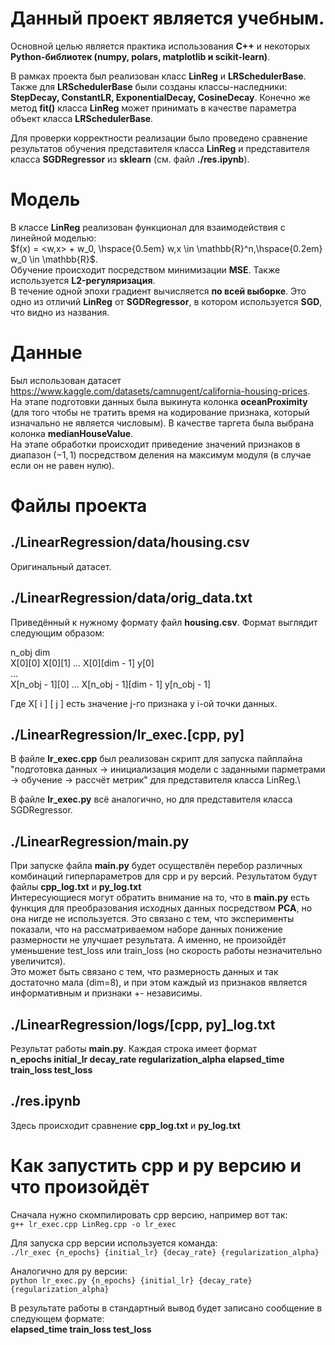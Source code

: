 Данный проект является учебным. 
=========
Основной целью является практика использования **C++** и некоторых **Python-библиотек (numpy, polars, matplotlib и scikit-learn)**.

В рамках проекта был реализован класс **LinReg** и **LRSchedulerBase**.
Также для **LRSchedulerBase** были созданы классы-наследники: **StepDecay, ConstantLR, ExponentialDecay, CosineDecay**. Конечно же метод **fit()** класса **LinReg** 
может принимать в качестве параметра объект класса **LRSchedulerBase**.

Для проверки корректности реализации было проведено сравнение результатов обучения представителя класса **LinReg** и представителя класса **SGDRegressor** из **sklearn** (см. файл **./res.ipynb**).


Модель
==============

В классе **LinReg** реализован функционал для взаимодействия с линейной моделью:\
$f(x) = <w,x> + w_0, \hspace{0.5em} w,x \in \mathbb{R}^n,\hspace{0.2em} w_0 \in \mathbb{R}$.\
Обучение происходит посредством минимизации **MSE**. 
Также используется **L2-регуляризация**.\
В течение одной эпохи градиент вычисляется **по всей выборке**. Это одно из отличий **LinReg** от **SGDRegressor**, в котором используется **SGD**, что видно из названия.

Данные
===============
Был использован датасет https://www.kaggle.com/datasets/camnugent/california-housing-prices. \
На этапе подготовки данных была выкинута колонка **oceanProximity** (для того чтобы не тратить время на кодирование признака, который изначально не является числовым).
В качестве таргета была выбрана колонка **medianHouseValue**.\
На этапе обработки происходит приведение значений признаков в диапазон $(-1, 1)$
посредством деления на максимум модуля (в случае если он не равен нулю).


Файлы проекта
==================

./LinearRegression/data/housing.csv
---------------
Оригинальный датасет.

./LinearRegression/data/orig_data.txt
---------------
Приведённый к нужному формату файл **housing.csv**.
Формат выглядит следующим образом:


n_obj dim\
X[0][0] X[0][1]  ...  X[0][dim - 1]  y[0]\
...\
X[n_obj - 1][0]  ...  X[n_obj - 1][dim - 1]  y[n_obj - 1]


Где X[ i ] [ j ] есть значение j-го признака у i-ой точки данных.


./LinearRegression/lr_exec.[cpp, py]
--------------------------
В файле **lr_exec.cpp** был реализован скрипт для запуска пайплайна 
"подготовка данных -> инициализация модели с заданными парметрами -> обучение -> рассчёт метрик" для представителя класса LinReg.\

В файле **lr_exec.py** всё аналогично, но для представителя класса SGDRegressor.


./LinearRegression/main.py
--------------
При запуске файла **main.py** будет осуществлён перебор различных комбинаций гиперпараметров для cpp и py версий. Результатом будут файлы **cpp_log.txt** и **py_log.txt**\
Интересующиеся могут обратить внимание на то, что в **main.py** есть функция для преобразования исходных данных посредством **PCA**, но она нигде не используется.
Это связано с тем, что эксперименты показали, что на рассматриваемом наборе данных понижение размерности не улучшает результата. А именно, не произойдёт уменьшение test_loss или train_loss (но скорость работы незначительно увеличится).\
 Это может быть связано с тем, что размерность данных и так достаточно мала (dim=8), и при этом каждый из признаков является информативным и признаки +- независимы.


./LinearRegression/logs/[cpp, py]_log.txt
---------------
Результат работы **main.py**. Каждая строка имеет формат\
__n_epochs initial_lr decay_rate regularization_alpha elapsed_time train_loss test_loss__


./res.ipynb
---------------
Здесь происходит сравнение **cpp_log.txt** и **py_log.txt**


Как запустить cpp и py версию и что произойдёт
=============
Cначала нужно скомпилировать cpp версию, например вот так:\
`g++ lr_exec.cpp LinReg.cpp -o lr_exec`

Для запуска cpp версии используется команда:\
`./lr_exec {n_epochs} {initial_lr} {decay_rate} {regularization_alpha}`

Аналогично для py версии:\
`python lr_exec.py {n_epochs} {initial_lr} {decay_rate} {regularization_alpha}`

В результате работы в стандартный вывод будет записано сообщение в cледующем формате:\
**elapsed_time train_loss test_loss**








